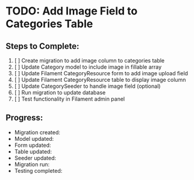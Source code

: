 # TODO: Add Image Field to Categories Table

## Steps to Complete:

1. [ ] Create migration to add image column to categories table
2. [ ] Update Category model to include image in fillable array
3. [ ] Update Filament CategoryResource form to add image upload field
4. [ ] Update Filament CategoryResource table to display image column
5. [ ] Update CategorySeeder to handle image field (optional)
6. [ ] Run migration to update database
7. [ ] Test functionality in Filament admin panel

## Progress:
- Migration created: 
- Model updated: 
- Form updated: 
- Table updated: 
- Seeder updated: 
- Migration run: 
- Testing completed:
